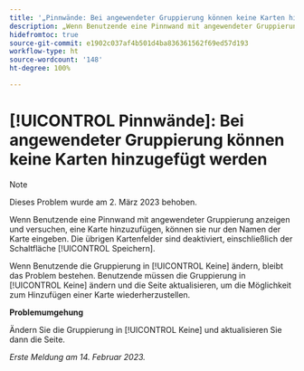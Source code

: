 ```yaml
---
title: '„Pinnwände: Bei angewendeter Gruppierung können keine Karten hinzugefügt werden.“'
description: „Wenn Benutzende eine Pinnwand mit angewendeter Gruppierung anzeigen und versuchen, eine Karte hinzuzufügen, können sie nur den Namen der Karte eingeben. Die übrigen Kartenfelder sind deaktiviert, einschließlich der Schaltfläche „Speichern“.“
hidefromtoc: true
source-git-commit: e1902c037af4b501d4ba836361562f69ed57d193
workflow-type: ht
source-wordcount: '148'
ht-degree: 100%

---
```



# [!UICONTROL Pinnwände]: Bei angewendeter Gruppierung können keine Karten hinzugefügt werden

>[!NOTE]
>
>Dieses Problem wurde am 2. März 2023 behoben.

Wenn Benutzende eine Pinnwand mit angewendeter Gruppierung anzeigen und versuchen, eine Karte hinzuzufügen, können sie nur den Namen der Karte eingeben. Die übrigen Kartenfelder sind deaktiviert, einschließlich der Schaltfläche [!UICONTROL Speichern].

Wenn Benutzende die Gruppierung in [!UICONTROL Keine] ändern, bleibt das Problem bestehen. Benutzende müssen die Gruppierung in [!UICONTROL Keine] ändern und die Seite aktualisieren, um die Möglichkeit zum Hinzufügen einer Karte wiederherzustellen.

**Problemumgehung**

Ändern Sie die Gruppierung in [!UICONTROL Keine] und aktualisieren Sie dann die Seite.

_Erste Meldung am 14. Februar 2023._

